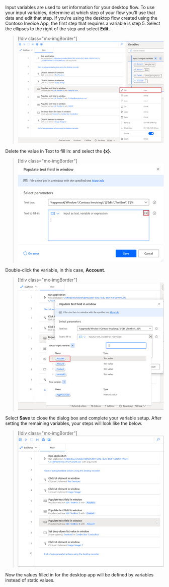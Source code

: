 Input variables are used to set information for your desktop flow. To use your input variables, determine at which step of your flow you'll use that data and edit that step. If you're using the desktop flow created using the Contoso Invoice App, the first step that requires a variable is step 5. Select the ellipses to the right of the step and select **Edit**.

> [!div class="mx-imgBorder"]
> [![Screenshot of step five with the ellipsis button selected and the Edit option highlighted.](../media/13-edit-step.png)](../media/13-edit-step.png#lightbox)

Delete the value in Text to fill in: and select the **{x}**.

> [!div class="mx-imgBorder"]
> [![Screenshot of the "Populate text field in window" edit dialog with the {x} icon highlighted.](../media/14-set-variable-1.png)](../media/14-set-variable-1.png#lightbox)

Double-click the variable, in this case, **Account**.

> [!div class="mx-imgBorder"]
> [![Screenshot of the input output variables selector with Account highlighted.](../media/15-set-variable-2.png)](../media/15-set-variable-2.png#lightbox)

Select **Save** to close the dialog box and complete your variable setup. After setting the remaining variables, your steps will look like the below.

> [!div class="mx-imgBorder"]
> [![Screenshot of the steps with three that populate a text box with a variable.](../media/16-set-variable-3.png)](../media/16-set-variable-3.png#lightbox)

Now the values filled in for the desktop app will be defined by variables instead of static values.

